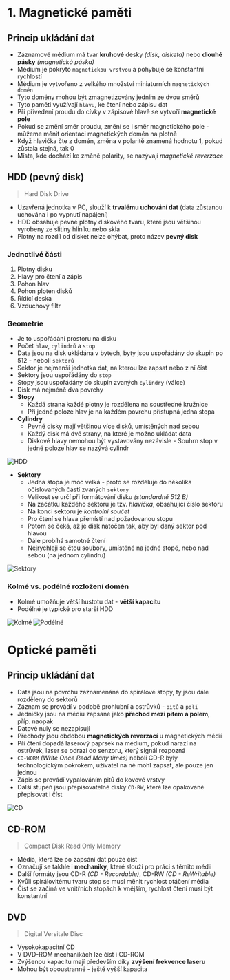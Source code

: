 # 1. Magnetické paměti

## Princip ukládání dat

- Záznamové médium má tvar **kruhové** desky _(disk, disketa)_ nebo **dlouhé pásky** _(magnetická páska)_
- Médium je pokryto `magnetickou vrstvou` a pohybuje se konstantní rychlostí
- Médium je vytvořeno z velkého množství miniaturních `magnetických domén`
- Tyto domény mohou být zmagnetizovány jedním ze dvou směrů
- Tyto paměti využívají `hlavu`, ke čtení nebo zápisu dat
- Při přivedení proudu do cívky v zápisové hlavě se vytvoří **magnetické pole**
- Pokud se změní směr proudu, změní se i směr magnetického pole - můžeme měnit orientaci magnetických domén na plotně
- Když hlavička čte z domén, změna v polaritě znamená hodnotu 1, pokud zůstala stejná, tak 0
- Místa, kde dochází ke změně polarity, se nazývají _magnetické reverzace_

## HDD (pevný disk)

> Hard Disk Drive

- Uzavřená jednotka v PC, slouží k **trvalému uchování dat** (data zůstanou uchována i po vypnutí napájení)
- HDD obsahuje pevné plotny diskového tvaru, které jsou většinou vyrobeny ze slitiny hliníku nebo skla
- Plotny na rozdíl od disket nelze ohýbat, proto název **pevný disk**

### Jednotlivé části

1. Plotny disku
2. Hlavy pro čtení a zápis
3. Pohon hlav
4. Pohon ploten disků
5. Řídící deska
6. Vzduchový filtr

### Geometrie

- Je to uspořádání prostoru na disku
- Počet `hlav`, `cylindrů` a `stop`
- Data jsou na disk ukládána v bytech, byty jsou uspořádány do skupin po 512 - neboli `sektorů`
- Sektor je nejmenší jednotka dat, na kterou lze zapsat nebo z ní číst
- Sektory jsou uspořádány do `stop`
- Stopy jsou uspořádány do skupin zvaných `cylindry` (válce)
- Disk má nejméně dva povrchy
- **Stopy**
  - Každá strana každé plotny je rozdělena na soustředné kružnice
  - Při jedné poloze hlav je na každém povrchu přístupná jedna stopa
- **Cylindry**
  - Pevné disky mají většinou více disků, umístěných nad sebou
  - Každý disk má dvě strany, na které je možno ukládat data
  - Diskové hlavy nemohou být vystavovány nezávisle - Souhrn stop v jedné poloze hlav se nazývá cylindr

![HDD](https://github.com/janekspalek/apps/assets/98762780/43070dad-75c8-4e97-bc97-0711593b585b)

- **Sektory**
  - Jedna stopa je moc velká - proto se rozděluje do několika očíslovaných částí zvaných `sektory`
  - Velikost se určí při formátování disku _(standardně 512 B)_
  - Na začátku každého sektoru je tzv. _hlavička_, obsahující číslo sektoru 
  - Na konci sektoru je _kontrolní součet_
  - Pro čtení se hlava přemístí nad požadovanou stopu
  - Potom se čeká, až je disk natočen tak, aby byl daný sektor pod hlavou
  - Dále probíhá samotné čtení
  - Nejrychleji se čtou soubory, umístěné na jedné stopě, nebo nad sebou (na jednom cylindru)
 
![Sektory](https://github.com/janekspalek/apps/assets/98762780/73d75218-1085-45e6-871a-d7944d0213c6)
 
### Kolmé vs. podélné rozložení domén

- Kolmé umožňuje větší hustotu dat - **větší kapacitu**
- Podélné je typické pro starší HDD

![Kolmé](https://cdn.discordapp.com/attachments/1213418988462407722/1249684711161462795/image.png?ex=66683315&is=6666e195&hm=6d527afd4921c59ad2c463ec1b5fd999cad867bc55d0fa93c36dc574c65e1f3d&)
![Podélné](https://cdn.discordapp.com/attachments/1213418988462407722/1249684934038388829/image.png?ex=6668334a&is=6666e1ca&hm=4c5d959504bc11f6c9e4bf49c0e34a907f7baf9e077f5a3a56903ab6b679bd1c&)


# Optické paměti

## Princip ukládání dat

- Data jsou na povrchu zaznamenána do spirálové stopy, ty jsou dále rozděleny do sektorů
- Záznam se provádí v podobě prohlubní a ostrůvků - `pitů` a `polí`
- Jedničky jsou na médiu zapsané jako **přechod mezi pitem a polem**, příp. naopak
- Datové nuly se nezapisují
- Přechody jsou obdobou **magnetických reverzací** u magnetických médií
- Při čtení dopadá laserový paprsek na médium, pokud narazí na ostrůvek, laser se odrazí do senzoru, který signál rozpozná
- `CD-WORM` _(Write Once Read Many times)_ neboli CD-R byly technologickým pokrokem, uživatel na ně mohl zapsat, ale pouze jen jednou
- Zápis se provádí vypalováním pitů do kovové vrstvy 
- Další stupeň jsou přepisovatelné disky `CD-RW`, které lze opakovaně přepisovat i číst

![CD](https://www.phy.cuhk.edu.hk/phyworld/articles/cdrom/cdrom_work_e.gif)

## CD-ROM

> Compact Disk Read Only Memory

- Média, která lze po zapsání dat pouze číst
- Označují se takhle i **mechaniky**, které slouží pro práci s těmito médii
- Další formáty jsou CD-R _(CD - Recordable)_, CD-RW _(CD - ReWritable)_
- Kvůli spirálovitému tvaru stop se musí měnit rychlost otáčení média
- Číst se začíná ve vnitřních stopách k vnějším, rychlost čtení musí být konstantní

## DVD

> Digital Versitale Disc

- Vysokokapacitní CD
- V DVD-ROM mechanikách lze číst i CD-ROM
- Zvýšenou kapacitu mají především díky **zvýšení frekvence laseru**
- Mohou být oboustranné - ještě vyšší kapacita
